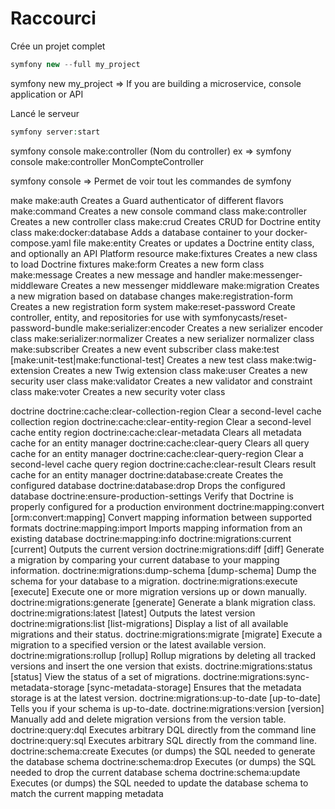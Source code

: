 # Raccourci

Crée un projet complet

```php
symfony new --full my_project
```


symfony new my_project          => If you are building a microservice, console application or API



Lancé le serveur

```php
symfony server:start
```


symfony console make:controller (Nom du controller)
ex => symfony console make:controller MonCompteController

symfony console                 => Permet de voir tout les commandes de symfony

make
  make:auth                                  Creates a Guard authenticator of different flavors
  make:command                               Creates a new console command class
  make:controller                            Creates a new controller class
  make:crud                                  Creates CRUD for Doctrine entity class
  make:docker:database                       Adds a database container to your docker-compose.yaml file
  make:entity                                Creates or updates a Doctrine entity class, and optionally an API Platform resource
  make:fixtures                              Creates a new class to load Doctrine fixtures
  make:form                                  Creates a new form class
  make:message                               Creates a new message and handler
  make:messenger-middleware                  Creates a new messenger middleware
  make:migration                             Creates a new migration based on database changes
  make:registration-form                     Creates a new registration form system
  make:reset-password                        Create controller, entity, and repositories for use with symfonycasts/reset-password-bundle
  make:serializer:encoder                    Creates a new serializer encoder class
  make:serializer:normalizer                 Creates a new serializer normalizer class
  make:subscriber                            Creates a new event subscriber class
  make:test                                  [make:unit-test|make:functional-test] Creates a new test class
  make:twig-extension                        Creates a new Twig extension class
  make:user                                  Creates a new security user class
  make:validator                             Creates a new validator and constraint class
  make:voter                                 Creates a new security voter class


doctrine
  doctrine:cache:clear-collection-region     Clear a second-level cache collection region
  doctrine:cache:clear-entity-region         Clear a second-level cache entity region
  doctrine:cache:clear-metadata              Clears all metadata cache for an entity manager
  doctrine:cache:clear-query                 Clears all query cache for an entity manager
  doctrine:cache:clear-query-region          Clear a second-level cache query region
  doctrine:cache:clear-result                Clears result cache for an entity manager
  doctrine:database:create                   Creates the configured database
  doctrine:database:drop                     Drops the configured database
  doctrine:ensure-production-settings        Verify that Doctrine is properly configured for a production environment
  doctrine:mapping:convert                   [orm:convert:mapping] Convert mapping information between supported formats
  doctrine:mapping:import                    Imports mapping information from an existing database
  doctrine:mapping:info
  doctrine:migrations:current                [current] Outputs the current version
  doctrine:migrations:diff                   [diff] Generate a migration by comparing your current database to your mapping information.
  doctrine:migrations:dump-schema            [dump-schema] Dump the schema for your database to a migration.
  doctrine:migrations:execute                [execute] Execute one or more migration versions up or down manually.
  doctrine:migrations:generate               [generate] Generate a blank migration class.
  doctrine:migrations:latest                 [latest] Outputs the latest version
  doctrine:migrations:list                   [list-migrations] Display a list of all available migrations and their status.
  doctrine:migrations:migrate                [migrate] Execute a migration to a specified version or the latest available version.
  doctrine:migrations:rollup                 [rollup] Rollup migrations by deleting all tracked versions and insert the one version that exists.
  doctrine:migrations:status                 [status] View the status of a set of migrations.
  doctrine:migrations:sync-metadata-storage  [sync-metadata-storage] Ensures that the metadata storage is at the latest version.
  doctrine:migrations:up-to-date             [up-to-date] Tells you if your schema is up-to-date.
  doctrine:migrations:version                [version] Manually add and delete migration versions from the version table.
  doctrine:query:dql                         Executes arbitrary DQL directly from the command line
  doctrine:query:sql                         Executes arbitrary SQL directly from the command line.
  doctrine:schema:create                     Executes (or dumps) the SQL needed to generate the database schema
  doctrine:schema:drop                       Executes (or dumps) the SQL needed to drop the current database schema
  doctrine:schema:update                     Executes (or dumps) the SQL needed to update the database schema to match the current mapping metadata